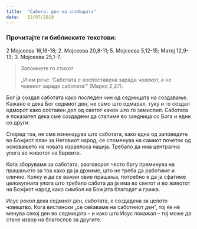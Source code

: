 ```yaml
---
title:  "Сабота: ден на слободата"
date:   13/07/2019
---
```


### Прочитајте ги библиските текстови:
2 Мојсеева 16,16-18; 2. Мојсеева 20,8-11; 5. Мојсеева 5,12-15; Матеј 12,9-13; 3. Мојсеева 25,1-7.

> <p>Запомнете го стихот</p>
> „И им рече: ’Саботата е воспоставена заради човекот, а не човекот заради саботата’“ (Марко 2,27).

Бог ја создал саботата како последен чин од седмицата на создавање. Кажано е дека Бог седмиот ден, не само што одмарал, туку и го создал одморот како составен дел од светот каков што го замислил. Саботата е показател дека сме создадени да стапиме во заедница со Бога и едни со други.

Според тоа, не сме изненадува што саботата, како една од заповедите во Божјиот план за Неговиот народ, се споменува на самиот почеток од основањето на новата израелска нација. Требало да има централна улога во животот на Евреите.

Кога зборуваме за саботата, разговорот често бргу преминува на прашањето за тоа како да ја држиме, што не треба да работиме и слично. Колку и да се важни овие прашања, потребно е да ја сфатиме целокупната улога што требало сабота да ја има во светот и во животот на Божјиот народ како симбол на Божјата благодат и грижа.

Исус рекол дека седмиот ден, саботата, е создадена за целото човештво. Кога вистински „се сеќаваме на саботниот ден“, тој ќе нѐ менува секој ден во седмицата – и како што Исус покажал – тој може да стане извор на благослов за другите.
